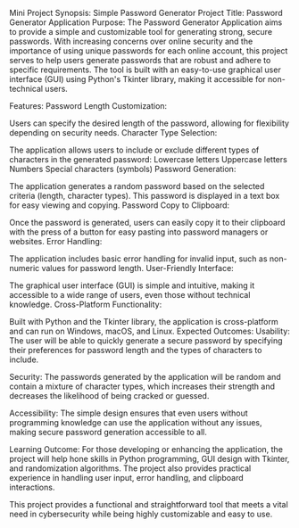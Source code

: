 Mini Project Synopsis: Simple Password Generator 
Project Title: Password Generator Application
Purpose:
The Password Generator Application aims to provide a simple and customizable tool for generating strong, secure passwords. With increasing concerns over online security and the importance of using unique passwords for each online account, this project serves to help users generate passwords that are robust and adhere to specific requirements. The tool is built with an easy-to-use graphical user interface (GUI) using Python's Tkinter library, making it accessible for non-technical users.

Features:
Password Length Customization:

Users can specify the desired length of the password, allowing for flexibility depending on security needs.
Character Type Selection:

The application allows users to include or exclude different types of characters in the generated password:
Lowercase letters
Uppercase letters
Numbers
Special characters (symbols)
Password Generation:

The application generates a random password based on the selected criteria (length, character types). This password is displayed in a text box for easy viewing and copying.
Password Copy to Clipboard:

Once the password is generated, users can easily copy it to their clipboard with the press of a button for easy pasting into password managers or websites.
Error Handling:

The application includes basic error handling for invalid input, such as non-numeric values for password length.
User-Friendly Interface:

The graphical user interface (GUI) is simple and intuitive, making it accessible to a wide range of users, even those without technical knowledge.
Cross-Platform Functionality:

Built with Python and the Tkinter library, the application is cross-platform and can run on Windows, macOS, and Linux.
Expected Outcomes:
Usability: The user will be able to quickly generate a secure password by specifying their preferences for password length and the types of characters to include.

Security: The passwords generated by the application will be random and contain a mixture of character types, which increases their strength and decreases the likelihood of being cracked or guessed.

Accessibility: The simple design ensures that even users without programming knowledge can use the application without any issues, making secure password generation accessible to all.

Learning Outcome: For those developing or enhancing the application, the project will help hone skills in Python programming, GUI design with Tkinter, and randomization algorithms. The project also provides practical experience in handling user input, error handling, and clipboard interactions.

This project provides a functional and straightforward tool that meets a vital need in cybersecurity while being highly customizable and easy to use.
